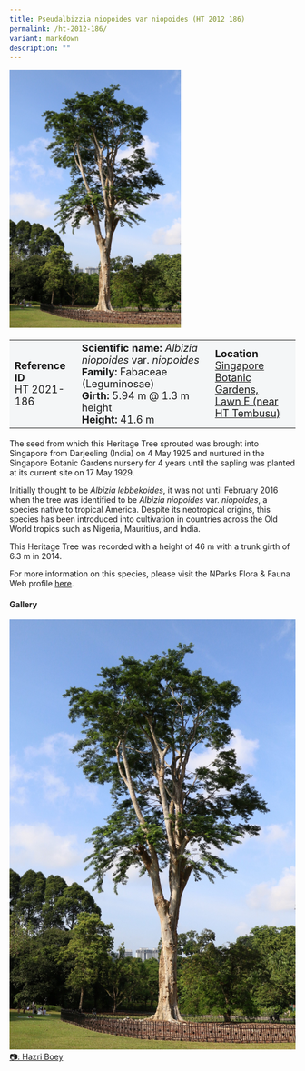 ```yaml
---
title: Pseudalbizzia niopoides var niopoides (HT 2012 186)
permalink: /ht-2012-186/
variant: markdown
description: ""
---
```

<div class="isomer-image-wrapper">
<img style="width: 60%" src="/images/Heritage_trees_photos/albnionio_ht2012-186_habit.jpg"></div>
<table style="minWidth: 100px; font-size: 18px; background: #F4F6F7">
<tbody>
<tr>
<td rowspan="1" colspan="1">
<strong>Reference ID</strong>
<br>HT 2021-186
</td>
<td rowspan="1" colspan="1">
<strong>Scientific name:</strong>  <em>Albizia niopoides </em>var. <em>niopoides</em>
<br><strong>Family:</strong> Fabaceae (Leguminosae)
<br><strong>Girth:</strong> 5.94 m @ 1.3 m height
<br><strong>Height: </strong>41.6 m
</td>
<td rowspan="1" colspan="1">
<strong>Location</strong>
	<br><a href="https://www.onemap.gov.sg/?lat=1.3086199999961092&amp;lng=103.81651000000093">Singapore Botanic Gardens, <br>Lawn E (near HT Tembusu)</a>
</td>
</tr>
</tbody>
</table>
<p>The seed from which this Heritage Tree sprouted was brought into Singapore from Darjeeling (India) on 4 May 1925 and nurtured in the Singapore Botanic Gardens nursery for 4 years until the sapling was planted at its current site on 17 May 1929.</p>
<p>Initially thought to be <em>Albizia lebbekoides</em>, it was not until February 2016 when the tree was identified to be <em>Albizia niopoides</em> var. <em>niopoides</em>, a species native to tropical America. Despite its neotropical origins, this species has been introduced into cultivation in countries across the Old World tropics such as Nigeria, Mauritius, and India.</p>
<p>This Heritage Tree was recorded with a height of 46 m with a trunk girth of 6.3 m in 2014.</p>
<p></p>
<p>For more information on this species, please visit the NParks Flora &amp; Fauna Web profile <a href="https://www.nparks.gov.sg/florafaunaweb/flora/6/2/6280" rel="noopener noreferrer nofollow" target="_blank">here</a>.</p>

<h4><b>Gallery</b></h4>
<div class="isomer-card-grid">
<a href="/images/Heritage_trees_photos/albnionio_ht2012-186_habit.jpg" class="isomer-card">
<div class="isomer-card-image">
<div class="isomer-image-wrapper"><img src="/images/Heritage_trees_photos/albnionio_ht2012-186_habit.jpg"></div></div>
<div class="isomer-card-body"><div class="isomer-card-description">📷: Hazri Boey</div></div></a><br></div>